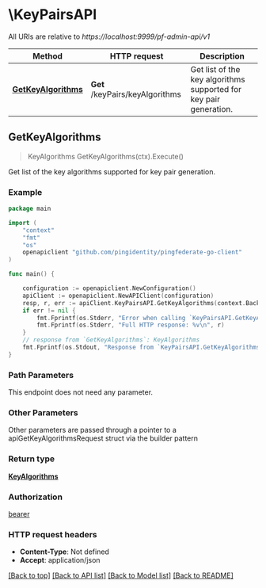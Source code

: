 # \KeyPairsAPI

All URIs are relative to *https://localhost:9999/pf-admin-api/v1*

Method | HTTP request | Description
------------- | ------------- | -------------
[**GetKeyAlgorithms**](KeyPairsAPI.md#GetKeyAlgorithms) | **Get** /keyPairs/keyAlgorithms | Get list of the key algorithms supported for key pair generation.



## GetKeyAlgorithms

> KeyAlgorithms GetKeyAlgorithms(ctx).Execute()

Get list of the key algorithms supported for key pair generation.

### Example

```go
package main

import (
	"context"
	"fmt"
	"os"
	openapiclient "github.com/pingidentity/pingfederate-go-client"
)

func main() {

	configuration := openapiclient.NewConfiguration()
	apiClient := openapiclient.NewAPIClient(configuration)
	resp, r, err := apiClient.KeyPairsAPI.GetKeyAlgorithms(context.Background()).Execute()
	if err != nil {
		fmt.Fprintf(os.Stderr, "Error when calling `KeyPairsAPI.GetKeyAlgorithms``: %v\n", err)
		fmt.Fprintf(os.Stderr, "Full HTTP response: %v\n", r)
	}
	// response from `GetKeyAlgorithms`: KeyAlgorithms
	fmt.Fprintf(os.Stdout, "Response from `KeyPairsAPI.GetKeyAlgorithms`: %v\n", resp)
}
```

### Path Parameters

This endpoint does not need any parameter.

### Other Parameters

Other parameters are passed through a pointer to a apiGetKeyAlgorithmsRequest struct via the builder pattern


### Return type

[**KeyAlgorithms**](KeyAlgorithms.md)

### Authorization

[bearer](../README.md#bearer)

### HTTP request headers

- **Content-Type**: Not defined
- **Accept**: application/json

[[Back to top]](#) [[Back to API list]](../README.md#documentation-for-api-endpoints)
[[Back to Model list]](../README.md#documentation-for-models)
[[Back to README]](../README.md)

